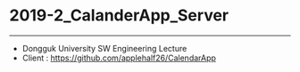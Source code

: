 # 2019-2_CalanderApp_Server
---
- Dongguk University SW Engineering Lecture
- Client : <https://github.com/applehalf26/CalendarApp>
